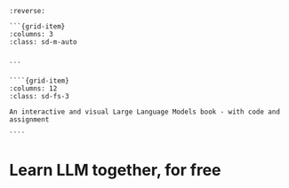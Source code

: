 `````{grid} 2
:reverse:

```{grid-item}
:columns: 3
:class: sd-m-auto


```

````{grid-item}
:columns: 12
:class: sd-fs-3

An interactive and visual Large Language Models book - with code and assignment

````
`````
# Learn LLM together, for free

